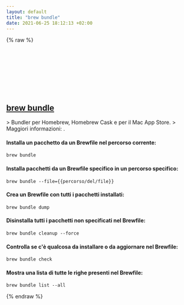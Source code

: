 ```yaml
---
layout: default
title: "brew bundle"
date: 2021-06-25 18:12:13 +02:00
---
```

{% raw %}
<h2 id="brew-bundle">
  <a href="/it/osx/brew-bundle.html">brew bundle</a> <a href="#brew-bundle"><svg class="icon">
    <use href="/assets/images/unicode_sprite.svg#link" />
  </svg></a>
</h2>
> Bundler per Homebrew, Homebrew Cask e per il Mac App Store.
> Maggiori informazioni: <https://github.com/Homebrew/homebrew-bundle>.

#### Installa un pacchetto da un Brewfile nel percorso corrente:
```shell
brew bundle
```
#### Installa pacchetti da un Brewfile specifico in un percorso specifico:
```shell
brew bundle --file={{percorso/del/file}}
```
#### Crea un Brewfile con tutti i pacchetti installati:
```shell
brew bundle dump
```
#### Disinstalla tutti i pacchetti non specificati nel Brewfile:
```shell
brew bundle cleanup --force
```
#### Controlla se c'è qualcosa da installare o da aggiornare nel Brewfile:
```shell
brew bundle check
```
#### Mostra una lista di tutte le righe presenti nel Brewfile:
```shell
brew bundle list --all
```
{% endraw %}